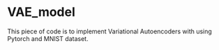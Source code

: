 # VAE_model
This piece of code is to implement Variational Autoencoders with using Pytorch and MNIST dataset.
